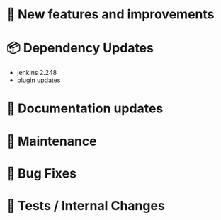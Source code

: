 # 🚀 New features and improvements

# 📦 Dependency Updates
- jenkins 2.248
- plugin updates

# 📝 Documentation updates

# 👻 Maintenance

# 🐛 Bug Fixes

# 🚦 Tests / Internal Changes
